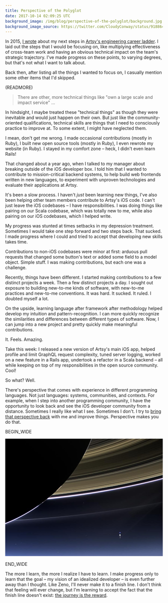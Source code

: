 ```yaml
---
title: Perspective of the Polyglot
date: 2017-10-14 02:09:25 UTC
background_image: /img/blog/perspective-of-the-polyglot/background.jpg
background_image_source: https://twitter.com/CloudyConway/status/918864977368412161
---
```


In 2015, [I wrote][2015] about my next steps in [Artsy's engineering career ladder][ladder]. I laid out the steps that I would be focusing on, like multiplying effectiveness of cross-team work and having an obvious technical impact on the team's strategic trajectory. I've made progress on these points, to varying degrees, but that's not what I want to talk about.

Back then, after listing all the things I wanted to focus on, I casually mention some other items that I'd skipped.

(READMORE)

> There are other, more technical things like "own a large scale and impact service" ...

In hindsight, I maybe treated these "technical things" as though they were inevitable and would just happen on their own. But just like the community-oriented qualifications, technical skills are things that I need to consciously practice to improve at. To some extent, I might have neglected them.

I mean, don't get me wrong. I made occasional contributions (mostly in Ruby), I built new open source tools (mostly in Ruby), I even rewrote my website (in Ruby). I stayed in my comfort zone – heck, I didn't even learn Rails!

That changed about a year ago, when I talked to my manager about breaking outside of the iOS developer box. I told him that I wanted to contribute to mission-critical backend systems, to help build web frontends written in new languages, to experiment with unproven technologies and evaluate their applications at Artsy.

It's been a slow process. I haven't _just_ been learning new things, I've also been helping other team members contribute to Artsy's iOS code. I can't just leave the iOS codebases – I have responsibilities. I was doing things like pairing on our Scala codebase, which was totally new to me, while also pairing on our iOS codebases, which I helped write.

My progress was stunted at times setbacks in my depression treatment. Sometimes I would take one step forward and two steps back. That sucked. I made progress where I could and tried to accept that developing new skills takes time.

Contributions to non-iOS codebases were minor at first: arduous pull requests that changed some button's text or added some field to a model object. Simple stuff. I was making contributions, but each one was a challenge.

Recently, things have been different. I started making contributions to a few distinct projects a week. Then a few distinct projects a day. I sought out exposure to building new-to-me kinds of software, with new-to-me practices and new-to-me conventions. It was hard. It sucked. It ruled. I doubted myself a lot.

On the upside, learning language after framework after methodology helped develop my intuition and pattern-recognition. I can more quickly recognize the similarities and differences between different types of software. Now, I can jump into a new project and pretty quickly make meaningful contributions.

It. Feels. Amazing.

Take this week: I released a new version of Artsy's main iOS app, helped profile and limit GraphQL request complexity, tuned server logging, worked on a new feature in a Rails app, undertook a refactor in a Scala backend – all while keeping on top of my responsibilities in the open source community. Cool!

So what? Well.

There's perspective that comes with experience in different programming languages. Not just languages: systems, communities, and contexts. For example, when I step into another programming community, I have the opportunity to look back and see the iOS developer community from a distance. Sometimes I really like what I see. Sometimes I don't. I try to [bring that perspective back][jive] with me and improve things. Perspective makes you do that.

BEGIN_WIDE

[![](/img/blog/perspective-of-the-polyglot/bluedot.jpg)][nasa]

END_WIDE

The more I learn, the more I realize I have to learn. I make progress only to learn that the goal – my vision of an idealized developer – is even further away than I thought. Like Zeno, I'll never make it to a finish line. I don't think that feeling will ever change, but I'm learning to accept the fact that the finish line doesn't exist: [the journey is the reward][journey].

[2015]: /blog/building-my-career/
[ladder]: http://artsy.github.io/blog/2015/04/03/artsy-engineering-compensation-framework/
[journey]: /blog/the-journey-is-the-reward/
[jive]: /blog/apple-releases-jive/
[nasa]: https://science.nasa.gov/science-news/science-at-nasa/2013/23jul_palebluedot
